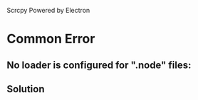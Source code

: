 Scrcpy Powered by Electron

# Common Error
## No loader is configured for ".node" files:
## Solution
